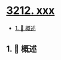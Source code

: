 # [3212. xxx](https://github.com/Tdahuyou/TNotes.leetcode/tree/main/notes/3212.%20xxx)

<!-- region:toc -->

- [1. 📝 概述](#1--概述)

<!-- endregion:toc -->

## 1. 📝 概述
